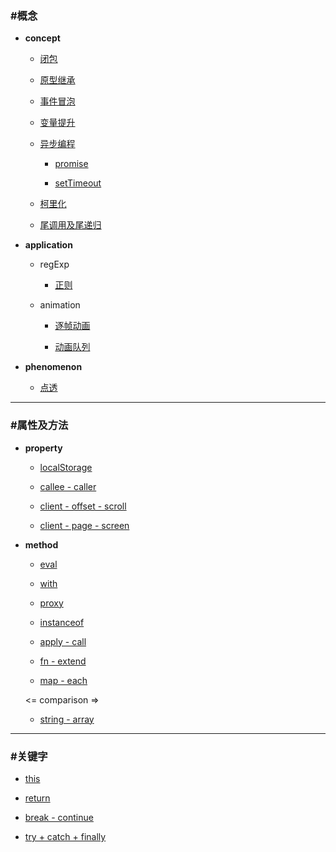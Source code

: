 ### #概念 ###

+ __concept__
    
    + [闭包](https://github.com/sunmengyuan/note/blob/master/content/javascript/closure.md)
    
    + [原型继承](https://github.com/sunmengyuan/note/blob/master/content/javascript/prototype.md)
    
    + [事件冒泡](https://github.com/sunmengyuan/note/blob/master/content/javascript/propagation.html)
    
    + [变量提升](https://github.com/sunmengyuan/note/blob/master/content/javascript/scope.md)
    
    + [异步编程](https://github.com/sunmengyuan/note/blob/master/content/javascript/asyn-syn.md)    
        
        + [promise](https://github.com/sunmengyuan/note/blob/master/content/javascript/promise.md)
        
        + [setTimeout](https://github.com/sunmengyuan/note/blob/master/content/javascript/setTimeout.md)
    
    + [柯里化](https://github.com/sunmengyuan/note/blob/master/content/javascript/curry.md)
    
    + [尾调用及尾递归](https://github.com/sunmengyuan/note/blob/master/content/javascript/tco.md)

+ __application__
    
    + regExp
        
        + [正则](https://github.com/sunmengyuan/note/blob/master/content/javascript/pattern.md)

    + animation
        
        + [逐帧动画](https://github.com/sunmengyuan/note/blob/master/content/javascript/animationFrame.html)

        + [动画队列](https://github.com/sunmengyuan/note/blob/master/content/javascript/queue.html)

+ __phenomenon__
    
    + [点透](https://github.com/sunmengyuan/note/blob/master/content/javascript/tap.html)

*****

### #属性及方法 ###

+ __property__
    
    + [localStorage](https://github.com/sunmengyuan/note/blob/master/content/javascript/localStorage.html)
    
    + [callee - caller](https://github.com/sunmengyuan/note/blob/master/content/javascript/callee-caller.md)
    
    + [client - offset - scroll](https://github.com/sunmengyuan/note/blob/master/content/javascript/distance.html)
    
    + [client - page - screen](https://github.com/sunmengyuan/note/blob/master/content/javascript/coordinate.html)

+ __method__
    
    + [eval](https://github.com/sunmengyuan/note/blob/master/content/javascript/eval.md)
    
    + [with](https://github.com/sunmengyuan/note/blob/master/content/javascript/with.md)
    
    + [proxy](https://github.com/sunmengyuan/note/blob/master/content/javascript/proxy.md)
    
    + [instanceof](https://github.com/sunmengyuan/note/blob/master/content/javascript/instanceof.md)
    
    + [apply - call](https://github.com/sunmengyuan/note/blob/master/content/javascript/apply-call.md)
    
    + [fn - extend](https://github.com/sunmengyuan/note/blob/master/content/javascript/fn-extend.md)
    
    + [map - each](https://github.com/sunmengyuan/note/blob/master/content/javascript/map-each.md)

    <= comparison =>

    + [string - array](https://github.com/sunmengyuan/note/blob/master/content/javascript/string-array.md)
    
*****

### #关键字 ###

+ [this](https://github.com/sunmengyuan/note/blob/master/content/javascript/this.md)

+ [return](https://github.com/sunmengyuan/note/blob/master/content/javascript/return.html)

+ [break - continue](https://github.com/sunmengyuan/note/blob/master/content/javascript/break-continue.md)

+ [try + catch + finally](https://github.com/sunmengyuan/note/blob/master/content/javascript/try-catch-finally.md)